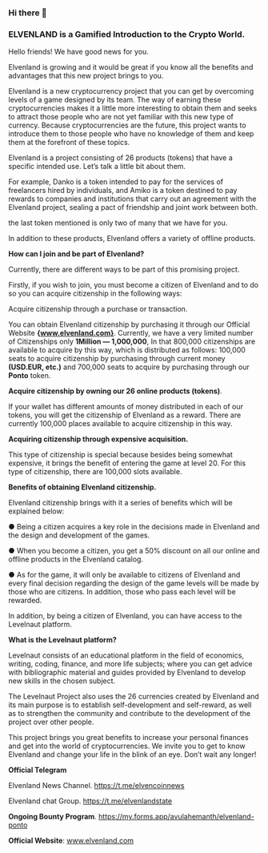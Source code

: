 ### Hi there 👋
### ELVENLAND is a Gamified Introduction to the Crypto World.

Hello friends! We have good news for you.

Elvenland is growing and it would be great if you know all the benefits and advantages that this new project brings to you.

Elvenland is a new cryptocurrency project that you can get by overcoming levels of a game designed by its team. The way of earning these cryptocurrencies makes it a little more interesting to obtain them and seeks to attract those people who are not yet familiar with this new type of currency. Because cryptocurrencies are the future, this project wants to introduce them to those people who have no knowledge of them and keep them at the forefront of these topics.

Elvenland is a project consisting of 26 products (tokens) that have a specific intended use. Let’s talk a little bit about them.

For example, Danko is a token intended to pay for the services of freelancers hired by individuals, and Amiko is a token destined to pay rewards to companies and institutions that carry out an agreement with the Elvenland project, sealing a pact of friendship and joint work between both.

the last token mentioned is only two of many that we have for you.

In addition to these products, Elvenland offers a variety of offline products.

**How can I join and be part of Elvenland?**

Currently, there are different ways to be part of this promising project.

Firstly, if you wish to join, you must become a citizen of Elvenland and to do so you can acquire citizenship in the following ways:

Acquire citizenship through a purchase or transaction.

You can obtain Elvenland citizenship by purchasing it through our Official Website **{www.elvenland.com}**. Currently, we have a very limited number of Citizenships only **1Million — 1,000,000**, In that 800,000 citizenships are available to acquire by this way, which is distributed as follows: 100,000 seats to acquire citizenship by purchasing through current money **(USD.EUR, etc.)** and 700,000 seats to acquire by purchasing through our **Ponto** token.

**Acquire citizenship by owning our 26 online products (tokens)**.

If your wallet has different amounts of money distributed in each of our tokens, you will get the citizenship of Elvenland as a reward. There are currently 100,000 places available to acquire citizenship in this way.

**Acquiring citizenship through expensive acquisition.**

This type of citizenship is special because besides being somewhat expensive, it brings the benefit of entering the game at level 20. For this type of citizenship, there are 100,000 slots available.

**Benefits of obtaining Elvenland citizenship.**

Elvenland citizenship brings with it a series of benefits which will be explained below:

● Being a citizen acquires a key role in the decisions made in Elvenland and the design and development of the games.

● When you become a citizen, you get a 50% discount on all our online and offline products in the Elvenland catalog.

● As for the game, it will only be available to citizens of Elvenland and every final decision regarding the design of the game levels will be made by those who are citizens. In addition, those who pass each level will be rewarded.

In addition, by being a citizen of Elvenland, you can have access to the Levelnaut platform.

**What is the Levelnaut platform?**

Levelnaut consists of an educational platform in the field of economics, writing, coding, finance, and more life subjects; where you can get advice with bibliographic material and guides provided by Elvenland to develop new skills in the chosen subject.

The Levelnaut Project also uses the 26 currencies created by Elvenland and its main purpose is to establish self-development and self-reward, as well as to strengthen the community and contribute to the development of the project over other people.

This project brings you great benefits to increase your personal finances and get into the world of cryptocurrencies. We invite you to get to know Elvenland and change your life in the blink of an eye. Don’t wait any longer!

**Official Telegram**

Elvenland News Channel.
https://t.me/elvencoinnews

Elvenland chat Group.
https://t.me/elvenlandstate

**Ongoing Bounty Program**.
https://my.forms.app/avulahemanth/elvenland-ponto

**Official Website**: www.elvenland.com
